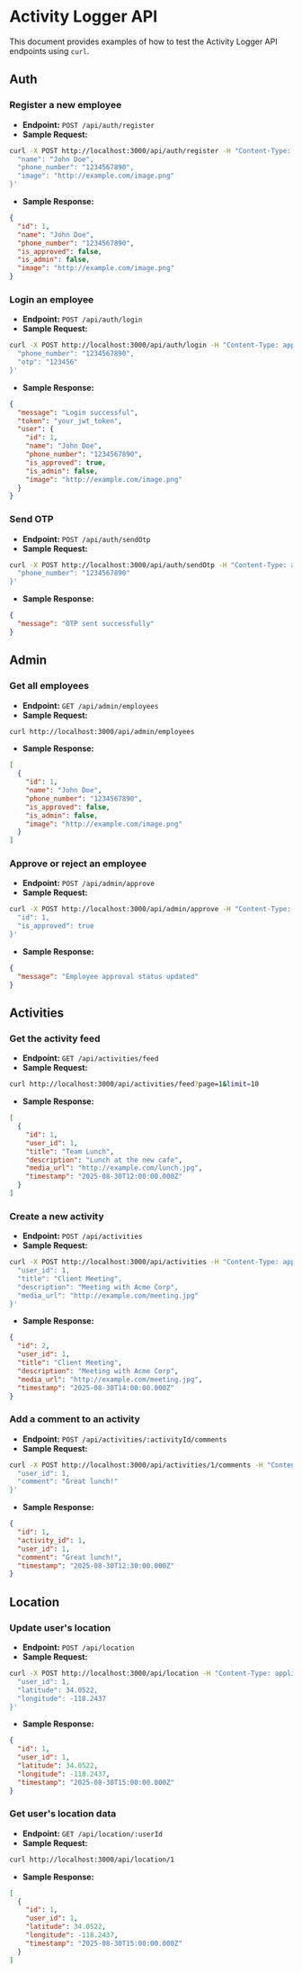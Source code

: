 # Activity Logger API

This document provides examples of how to test the Activity Logger API endpoints using `curl`.

## Auth

### Register a new employee
* **Endpoint:** `POST /api/auth/register`
* **Sample Request:**
```bash
curl -X POST http://localhost:3000/api/auth/register -H "Content-Type: application/json" -d '{
  "name": "John Doe",
  "phone_number": "1234567890",
  "image": "http://example.com/image.png"
}'
```
* **Sample Response:**
```json
{
  "id": 1,
  "name": "John Doe",
  "phone_number": "1234567890",
  "is_approved": false,
  "is_admin": false,
  "image": "http://example.com/image.png"
}
```

### Login an employee
* **Endpoint:** `POST /api/auth/login`
* **Sample Request:**
```bash
curl -X POST http://localhost:3000/api/auth/login -H "Content-Type: application/json" -d '{
  "phone_number": "1234567890",
  "otp": "123456"
}'
```
* **Sample Response:**
```json
{
  "message": "Login successful",
  "token": "your_jwt_token",
  "user": {
    "id": 1,
    "name": "John Doe",
    "phone_number": "1234567890",
    "is_approved": true,
    "is_admin": false,
    "image": "http://example.com/image.png"
  }
}
```

### Send OTP
* **Endpoint:** `POST /api/auth/sendOtp`
* **Sample Request:**
```bash
curl -X POST http://localhost:3000/api/auth/sendOtp -H "Content-Type: application/json" -d '{
  "phone_number": "1234567890"
}'
```
* **Sample Response:**
```json
{
  "message": "OTP sent successfully"
}
```

## Admin

### Get all employees
* **Endpoint:** `GET /api/admin/employees`
* **Sample Request:**
```bash
curl http://localhost:3000/api/admin/employees
```
* **Sample Response:**
```json
[
  {
    "id": 1,
    "name": "John Doe",
    "phone_number": "1234567890",
    "is_approved": false,
    "is_admin": false,
    "image": "http://example.com/image.png"
  }
]
```

### Approve or reject an employee
* **Endpoint:** `POST /api/admin/approve`
* **Sample Request:**
```bash
curl -X POST http://localhost:3000/api/admin/approve -H "Content-Type: application/json" -d '{
  "id": 1,
  "is_approved": true
}'
```
* **Sample Response:**
```json
{
  "message": "Employee approval status updated"
}
```

## Activities

### Get the activity feed
* **Endpoint:** `GET /api/activities/feed`
* **Sample Request:**
```bash
curl http://localhost:3000/api/activities/feed?page=1&limit=10
```
* **Sample Response:**
```json
[
  {
    "id": 1,
    "user_id": 1,
    "title": "Team Lunch",
    "description": "Lunch at the new cafe",
    "media_url": "http://example.com/lunch.jpg",
    "timestamp": "2025-08-30T12:00:00.000Z"
  }
]
```

### Create a new activity
* **Endpoint:** `POST /api/activities`
* **Sample Request:**
```bash
curl -X POST http://localhost:3000/api/activities -H "Content-Type: application/json" -d '{
  "user_id": 1,
  "title": "Client Meeting",
  "description": "Meeting with Acme Corp",
  "media_url": "http://example.com/meeting.jpg"
}'
```
* **Sample Response:**
```json
{
  "id": 2,
  "user_id": 1,
  "title": "Client Meeting",
  "description": "Meeting with Acme Corp",
  "media_url": "http://example.com/meeting.jpg",
  "timestamp": "2025-08-30T14:00:00.000Z"
}
```

### Add a comment to an activity
* **Endpoint:** `POST /api/activities/:activityId/comments`
* **Sample Request:**
```bash
curl -X POST http://localhost:3000/api/activities/1/comments -H "Content-Type: application/json" -d '{
  "user_id": 1,
  "comment": "Great lunch!"
}'
```
* **Sample Response:**
```json
{
  "id": 1,
  "activity_id": 1,
  "user_id": 1,
  "comment": "Great lunch!",
  "timestamp": "2025-08-30T12:30:00.000Z"
}
```

## Location

### Update user's location
* **Endpoint:** `POST /api/location`
* **Sample Request:**
```bash
curl -X POST http://localhost:3000/api/location -H "Content-Type: application/json" -d '{
  "user_id": 1,
  "latitude": 34.0522,
  "longitude": -118.2437
}'
```
* **Sample Response:**
```json
{
  "id": 1,
  "user_id": 1,
  "latitude": 34.0522,
  "longitude": -118.2437,
  "timestamp": "2025-08-30T15:00:00.000Z"
}
```

### Get user's location data
* **Endpoint:** `GET /api/location/:userId`
* **Sample Request:**
```bash
curl http://localhost:3000/api/location/1
```
* **Sample Response:**
```json
[
  {
    "id": 1,
    "user_id": 1,
    "latitude": 34.0522,
    "longitude": -118.2437,
    "timestamp": "2025-08-30T15:00:00.000Z"
  }
]
```
